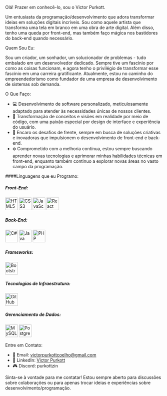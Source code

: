 Olá! Prazer em conhecê-lo, sou o Victor Purkott.

Um entusiasta da programação/desenvolvimento que adora transformar ideias em soluções digitais incríveis. Sou como aquele artista que transforma uma tela em branco em uma obra de arte digital. Além disso, tenho uma queda por front-end, mas também faço mágica nos bastidores do back-end quando necessário.


Quem Sou Eu:

Sou um criador, um sonhador, um solucionador de problemas - tudo embalado em um desenvolvedor dedicado. Sempre tive um fascínio por como as coisas funcionam, e agora tenho o privilégio de transformar esse fascínio em uma carreira gratificante. Atualmente, estou no caminho do empreendedorismo como fundador de uma empresa de desenvolvimento de sistemas sob demanda.


O Que Faço:
- 💻 Desenvolvimento de software personalizado, meticulosamente adaptado para atender às necessidades únicas de nossos clientes.
- 🚀 Transformação de conceitos e visões em realidade por meio de código, com uma paixão especial por design de interface e experiência do usuário.
- 🔧 Encaro os desafios de frente, sempre em busca de soluções criativas e inovadoras que impulsionem o desenvolvimento de front-end e back-end.
- ❄️ Comprometido com a melhoria contínua, estou sempre buscando aprender novas tecnologias e aprimorar minhas habilidades técnicas em front-end, enquanto também continuo a explorar novas áreas no vasto campo da programação.

####Linguagens que eu Programo:
##### Front-End:

<img src="https://cdn.jsdelivr.net/gh/devicons/devicon/icons/html5/html5-original.svg" alt="HTML5" width="40" height="40">
<img src="https://cdn.jsdelivr.net/gh/devicons/devicon/icons/css3/css3-original.svg" alt="CSS3" width="40" height="40">
<img src="https://cdn.jsdelivr.net/gh/devicons/devicon/icons/javascript/javascript-original.svg" alt="JavaScript" width="40" height="40">
<img src="https://cdn.jsdelivr.net/gh/devicons/devicon/icons/react/react-original.svg" alt="React" width="40" height="40">

##### Back-End:

<img src="https://cdn.jsdelivr.net/gh/devicons/devicon/icons/csharp/csharp-original.svg" alt="C#" width="40" height="40">
<img src="https://cdn.jsdelivr.net/gh/devicons/devicon/icons/java/java-original.svg" alt="Java" width="40" height="40">
<img src="https://cdn.jsdelivr.net/gh/devicons/devicon/icons/php/php-original.svg" alt="PHP" width="40" height="40">

##### Frameworks:

<img src="https://cdn.jsdelivr.net/gh/devicons/devicon/icons/bootstrap/bootstrap-original.svg" alt="Bootstrap" width="40" height="40">

##### Tecnologias de Infraestrutura:

<img src="https://cdn.jsdelivr.net/gh/devicons/devicon/icons/github/github-original.svg" alt="GitHub" width="40" height="40">

##### Gerenciamento de Dados:

<img src="https://cdn.jsdelivr.net/gh/devicons/devicon/icons/mysql/mysql-original.svg" alt="MySQL" width="40" height="40">
<img src="https://cdn.jsdelivr.net/gh/devicons/devicon/icons/postgresql/postgresql-original.svg" alt="PostgreSQL" width="40" height="40">


Entre em Contato:
- 📧 Email: victorpurkottcoelho@gmail.com
- 🔗 LinkedIn: [Victor Purkott](https://www.linkedin.com/in/victor-purkott-542183298/)
- 🎮 Discord: purkottzin

Sinta-se à vontade para me contatar! Estou sempre aberto para discussões sobre colaborações ou para apenas trocar ideias e experiências sobre desenvolvimento/programação.
